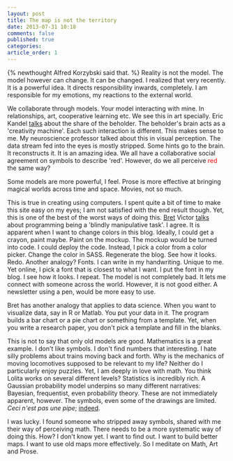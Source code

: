 ```yaml
---
layout: post
title: The map is not the territory
date: 2013-07-31 10:18
comments: false
published: true
categories: 
article_order: 1
---
```

{% newthought Alfred Korzybski said that. %} Reality is not the model. The model however can
change. It can be changed. I realized that very recently. It is a powerful
idea. It directs responsibility inwards, completely. I am responsible for my
emotions, my reactions to the external world.   

We collaborate through models. Your model interacting with mine. In
relationships, art, cooperative learning etc. We see this in art specially.
Eric Kandel [talks][kandel] about the share of the beholder. The beholder's brain acts as
a 'creativity machine'. Each such interaction is different. This makes sense to
me. My neuroscience professor talked about this in visual perception. The data
stream fed into the eyes is mostly stripped. Some hints go to the brain. It
reconstructs it. It is an amazing idea. We all have a collaborative social
agreement on symbols to describe 'red'. However, do we all perceive <span style="color: red;">red</span> the same way?

Some models are more powerful, I feel. Prose is more effective at bringing
magical worlds across time and space. Movies, not so much.  

This is true in creating using computers. I spent quite a bit of time to make this site easy on my eyes; I am not satisfied with the end
result though. Yet, this is one of the best of the worst ways of doing this. [Bret][bvictor] Victor 
[talks][bvictorvid] about programming being a 'blindly manipulative task'. I agree. It is
apparent when I want to change colors in this blog. Ideally, I could get a
crayon, paint maybe. Paint on the mockup. The mockup would be turned into code.
I could deploy the code. Instead, I pick a color from a color picker. Change
the color in SASS. Regenerate the blog. See how it looks. Redo. Another
analogy? Fonts. I can write in my handwriting. Unique to me. Yet online, I pick
a font that is closest to what I want. I put the font in my blog. I see how it
looks. I repeat. The model is not completely bad. It lets me connect with
someone across the world. However, it is not good either. A newsletter using a
pen, would be more easy to use. 

Bret has another analogy that applies to data science. When you want to
visualize data, say in R or Matlab. You put your data in it. The program builds
a bar chart or a pie chart or something from a template. Yet, when you write a
research paper, you don't pick a template and fill in the blanks. 

This is not to say that only old models are good. Mathematics is a great
example. I don't like symbols. I don't find numbers that interesting. I hate
silly problems about trains moving back and forth. Why is the mechanics of
moving locomotives supposed to be relevant to my life? Neither do I particularly
enjoy puzzles. Yet, I am deeply in love with math. You think Lolita works
on several different levels? Statistics is incredibly rich. A Gaussian
probability model underpins so many different narratives: Bayesian,
frequentist, even probability theory. These are not immediately apparent,
however. The symbols, even some of the drawings are limited. _Ceci n'est pas une
pipe_; [indeed][rmagritte].

I was lucky. I found someone who stripped away symbols, shared with me their 
way of perceiving math. There needs to be a more systematic way of doing
this. How? I don't know yet. I want to find out. I want to build better maps. I
want to use old maps more effectively. So I meditate on Math, Art and Prose. 

[kandel]: http://www.nytimes.com/2013/04/14/opinion/sunday/what-the-brain-can-tell-us-about-art.html
[bvictor]: http://worrydream.com/
[bvictorvid]: http://vimeo.com/66085662
[rmagritte]: http://en.wikipedia.org/wiki/The_Treachery_of_Images
